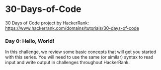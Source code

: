 # 30-Days-of-Code

30 Days of Code project by HackerRank:
https://www.hackerrank.com/domains/tutorials/30-days-of-code

### Day 0: Hello, World!
In this challenge, we review some basic concepts that will get you started with this series. You will need to use the same (or similar) syntax to read input and write output in challenges throughout HackerRank.
